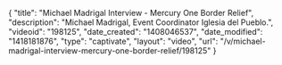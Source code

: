 {
    "title": "Michael Madrigal Interview - Mercury One Border Relief",
    "description": "Michael Madrigal, Event Coordinator Iglesia del Pueblo.",
    "videoid": "198125",
    "date_created": "1408046537",
    "date_modified": "1418181876",
    "type": "captivate",
    "layout": "video",
    "url": "\/v\/michael-madrigal-interview-mercury-one-border-relief\/198125"
}